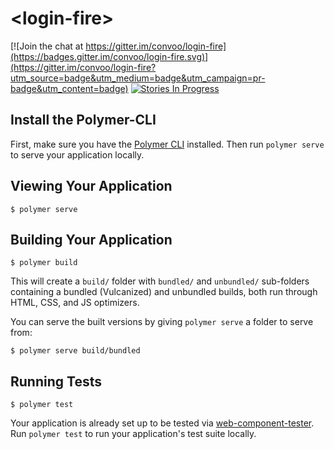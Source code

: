 # \<login-fire\>

[![Join the chat at https://gitter.im/convoo/login-fire](https://badges.gitter.im/convoo/login-fire.svg)](https://gitter.im/convoo/login-fire?utm_source=badge&utm_medium=badge&utm_campaign=pr-badge&utm_content=badge)
[![Stories In Progress](https://badge.waffle.io/convoo/login-fire.svg?label=In%20Progress&title=In%20Progress)](http://waffle.io/convoo/login-fire)


## Install the Polymer-CLI

First, make sure you have the [Polymer CLI](https://www.npmjs.com/package/polymer-cli) installed. Then run `polymer serve` to serve your application locally.

## Viewing Your Application

```
$ polymer serve
```

## Building Your Application

```
$ polymer build
```

This will create a `build/` folder with `bundled/` and `unbundled/` sub-folders
containing a bundled (Vulcanized) and unbundled builds, both run through HTML,
CSS, and JS optimizers.

You can serve the built versions by giving `polymer serve` a folder to serve
from:

```
$ polymer serve build/bundled
```

## Running Tests

```
$ polymer test
```

Your application is already set up to be tested via [web-component-tester](https://github.com/Polymer/web-component-tester). Run `polymer test` to run your application's test suite locally.
